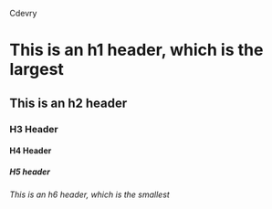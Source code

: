 Cdevry
# This is an h1 header, which is the largest
## This is an h2 header
### H3 Header
#### H4 Header
##### H5 header
###### This is an h6 header, which is the smallest
